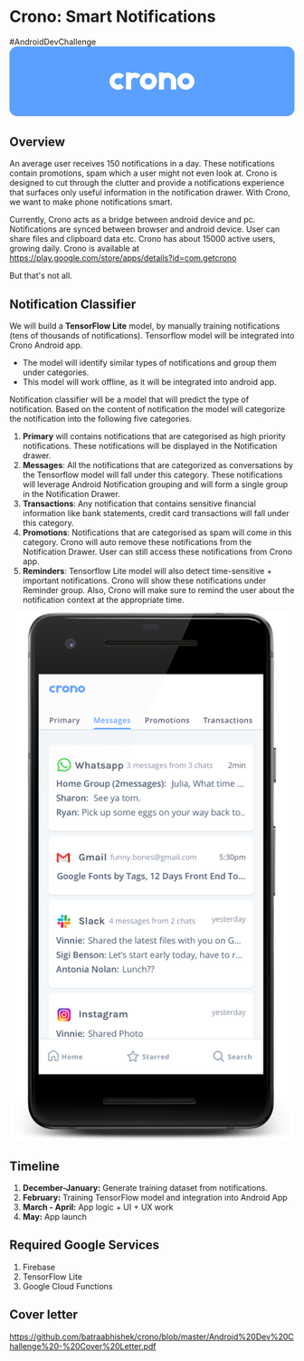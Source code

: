 # Crono: Smart Notifications
#AndroidDevChallenge
![](https://github.com/batraabhishek/crono/raw/master/cr.jpg)

## Overview
An average user receives 150 notifications in a day. These notifications contain promotions, spam which a user might not even look at. Crono is designed to cut through the clutter and provide a notifications experience that surfaces only useful information in the notification drawer. With Crono, we want to make phone notifications smart. 

Currently, Crono acts as a bridge between android device and pc. Notifications are synced between browser and android device. User can share files and clipboard data etc. Crono has about 15000 active users, growing daily. Crono is available at https://play.google.com/store/apps/details?id=com.getcrono

But that's not all. 


## Notification Classifier

We will build a **TensorFlow Lite** model, by manually training notifications (tens of thousands of notifications). Tensorflow model will be integrated into Crono Android app. 

- The model will identify similar types of notifications and group them under categories.
- This model will work offline, as it will be integrated into android app.


Notification classifier will be a model that will predict the type of notification. Based on the content of notification the model will categorize the notification into the following five categories.
1. **Primary** will contains notifications that are categorised as high priority notifications. These notifications will be displayed in the Notification drawer. 
2. **Messages**: All the notifications that are categorized as conversations by the Tensorflow model will fall under this category. These notifications will leverage Android Notification grouping and will form a single group in the Notification Drawer.
3. **Transactions**: Any notification that contains sensitive financial information like bank statements, credit card transactions will fall under this category.
4. **Promotions**: Notifications that are categorised as spam will come in this category. Crono will auto remove these notifications from the Notification Drawer. User can still access these notifications from Crono app. 
5. **Reminders**: Tensorflow Lite model will also detect time-sensitive + important notifications. Crono will show these notifications under Reminder group. Also, Crono will make sure to remind the user about the notification context at the appropriate time.


![](https://github.com/batraabhishek/crono/raw/master/crono_framed.png)

## Timeline
1. **December-January:** Generate training dataset from notifications.
2. **February:** Training TensorFlow model and integration into Android App
3. **March - April:** App logic + UI + UX work
4. **May:** App launch

## Required Google Services 
1. Firebase
2. TensorFlow Lite
3. Google Cloud Functions


## Cover letter
https://github.com/batraabhishek/crono/blob/master/Android%20Dev%20Challenge%20-%20Cover%20Letter.pdf
